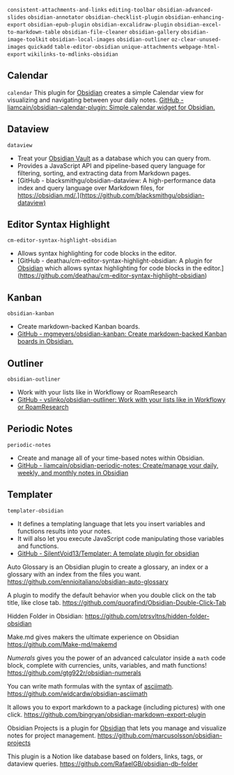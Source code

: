 `consistent-attachments-and-links`
`editing-toolbar`
`obsidian-advanced-slides`
`obsidian-annotator`
`obsidian-checklist-plugin`
`obsidian-enhancing-export`
`obsidian-epub-plugin`
`obsidian-excalidraw-plugin`
`obsidian-excel-to-markdown-table`
`obsidian-file-cleaner`
`obsidian-gallery`
`obsidian-image-toolkit`
`obsidian-local-images`
`obsidian-outliner`
`oz-clear-unused-images`
`quickadd`
`table-editor-obsidian`
`unique-attachments`
`webpage-html-export`
`wikilinks-to-mdlinks-obsidian`
## Calendar
`calendar`
This plugin for [Obsidian](https://obsidian.md/) creates a simple Calendar view for visualizing and navigating between your daily notes.
[GitHub - liamcain/obsidian-calendar-plugin: Simple calendar widget for Obsidian.](https://github.com/liamcain/obsidian-calendar-plugin)

## Dataview
`dataview`
- Treat your [Obsidian Vault](https://obsidian.md/) as a database which you can query from. 
- Provides a JavaScript API and pipeline-based query language for filtering, sorting, and extracting data from Markdown pages.
- [GitHub - blacksmithgu/obsidian-dataview: A high-performance data index and query language over Markdown files, for https://obsidian.md/.](https://github.com/blacksmithgu/obsidian-dataview)

## Editor Syntax Highlight
`cm-editor-syntax-highlight-obsidian`
- Allows syntax highlighting for code blocks in the editor.
- [GitHub - deathau/cm-editor-syntax-highlight-obsidian: A plugin for [Obsidian](https://obsidian.md) which allows syntax highlighting for code blocks in the editor.](https://github.com/deathau/cm-editor-syntax-highlight-obsidian)

## Kanban
`obsidian-kanban`
- Create markdown-backed Kanban boards.
- [GitHub - mgmeyers/obsidian-kanban: Create markdown-backed Kanban boards in Obsidian.](https://github.com/mgmeyers/obsidian-kanban)

## Outliner
`obsidian-outliner`
- Work with your lists like in Workflowy or RoamResearch
- [GitHub - vslinko/obsidian-outliner: Work with your lists like in Workflowy or RoamResearch](https://github.com/vslinko/obsidian-outliner)

## Periodic Notes
`periodic-notes`
- Create and manage all of your time-based notes within Obsidian.
- [GitHub - liamcain/obsidian-periodic-notes: Create/manage your daily, weekly, and monthly notes in Obsidian](https://github.com/liamcain/obsidian-periodic-notes)

## Templater
`templater-obsidian`
- It defines a templating language that lets you insert variables and functions results into your notes. 
- It will also let you execute JavaScript code manipulating those variables and functions.
- [GitHub - SilentVoid13/Templater: A template plugin for obsidian](https://github.com/SilentVoid13/Templater)

Auto Glossary is an Obsidian plugin to create a glossary, an index or a glossary with an index from the files you want.
https://github.com/ennioitaliano/obsidian-auto-glossary

A plugin to modify the default behavior when you double click on the tab title, like close tab.
https://github.com/quorafind/Obsidian-Double-Click-Tab

Hidden Folder in Obsidian:
https://github.com/ptrsvltns/hidden-folder-obsidian

Make.md gives makers the ultimate experience on Obsidian
https://github.com/Make-md/makemd

_Numerals_ gives you the power of an advanced calculator inside a `math` code block, complete with currencies, units, variables, and math functions!
https://github.com/gtg922r/obsidian-numerals

You can write math formulas with the syntax of [asciimath](http://asciimath.org).
https://github.com/widcardw/obsidian-asciimath

It allows you to export markdown to a package (including pictures) with one click.
https://github.com/bingryan/obsidian-markdown-export-plugin

Obsidian Projects is a plugin for [Obsidian](https://obsidian.md) that lets you manage and visualize notes for project management.
https://github.com/marcusolsson/obsidian-projects

This plugin is a Notion like database based on folders, links, tags, or dataview queries.
https://github.com/RafaelGB/obsidian-db-folder
